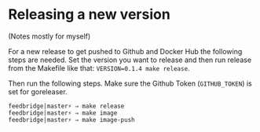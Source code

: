 # Releasing a new version

(Notes mostly for myself)

For a new release to get pushed to Github and Docker Hub the following steps
are needed. Set the version you want to release and then run release from the
Makefile like that: `VERSION=0.1.4 make release`.

Then run the following steps. Make sure the Github Token (`GITHUB_TOKEN`) is set for goreleaser.

```
feedbridge|master⚡ ⇒ make release
feedbridge|master⚡ ⇒ make image
feedbridge|master⚡ ⇒ make image-push
```